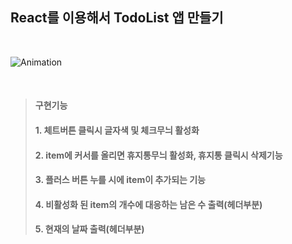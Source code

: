 ## React를 이용해서 TodoList 앱 만들기 
<br>


![Animation](https://github.com/junhui-LEE/mashup-todolist/assets/56809157/b57cf803-15b8-4b60-b06d-69a337d27e15)

<br>

> #### 구현기능 
> #### 1. 체트버튼 클릭시 글자색 및 체크무늬 활성화
> #### 2. item에 커서를 올리면 휴지통무늬 활성화, 휴지통 클릭시 삭제기능
> #### 3. 플러스 버튼 누를 시에 item이 추가되는 기능 
> #### 4. 비활성화 된 item의 개수에 대응하는 남은 수 출력(헤더부분)
> #### 5. 현재의 날짜 출력(헤더부분)

<br>
